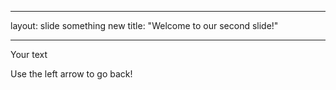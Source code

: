 
---

layout: slide
something new
title: "Welcome to our second slide!"

---

Your text

Use the left arrow to go back!
